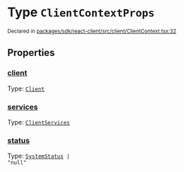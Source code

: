 # Type `ClientContextProps`
<sub>Declared in [packages/sdk/react-client/src/client/ClientContext.tsx:32](https://github.com/dxos/dxos/blob/5edae0c63/packages/sdk/react-client/src/client/ClientContext.tsx#L32)</sub>




## Properties
### [client](https://github.com/dxos/dxos/blob/5edae0c63/packages/sdk/react-client/src/client/ClientContext.tsx#L33)
Type: <code>[Client](/api/@dxos/react-client/classes/Client)</code>




### [services](https://github.com/dxos/dxos/blob/5edae0c63/packages/sdk/react-client/src/client/ClientContext.tsx#L37)
Type: <code>[ClientServices](/api/@dxos/react-client/types/ClientServices)</code>




### [status](https://github.com/dxos/dxos/blob/5edae0c63/packages/sdk/react-client/src/client/ClientContext.tsx#L39)
Type: <code>[SystemStatus](/api/@dxos/react-client/enums#SystemStatus) | "null"</code>





